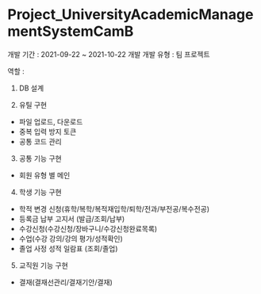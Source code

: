# Project_UniversityAcademicManagementSystemCamB

개발 기간 : 2021-09-22 ~ 2021-10-22 개발
개발 유형 : 팀 프로젝트

역할 : 

1. DB 설계

2. 유틸 구현
- 파일 업로드, 다운로드
- 중복 입력 방지 토큰
- 공통 코드 관리

3. 공통 기능 구현
- 회원 유형 별 메인

4. 학생 기능 구현
- 학적 변경 신청(휴학/복학/복적재입학/퇴학/전과/부전공/복수전공)
- 등록금 납부 고지서 (발급/조회/납부)
- 수강신청(수강신청/장바구니/수강신청완료목록)
- 수업(수강 강의/강의 평가/성적확인)
- 졸업 사정 성적 일람표 (조회/졸업)

5. 교직원 기능 구현
- 결재(결재선관리/결재기안/결재)
